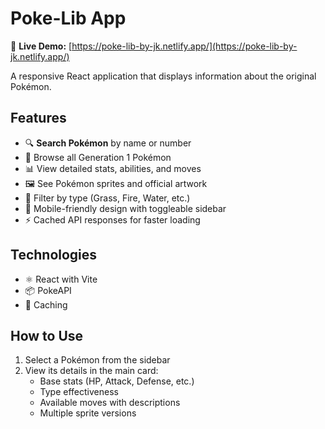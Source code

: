 # Poke-Lib App

🔗 **Live Demo:** [https://poke-lib-by-jk.netlify.app/](https://poke-lib-by-jk.netlify.app/)

A responsive React application that displays information about the original Pokémon.

## Features

- 🔍 **Search Pokémon** by name or number
- 📜 Browse all Generation 1 Pokémon
- 📊 View detailed stats, abilities, and moves
- 🖼️ See Pokémon sprites and official artwork
- 🌈 Filter by type (Grass, Fire, Water, etc.)
- 📱 Mobile-friendly design with toggleable sidebar
- ⚡ Cached API responses for faster loading

## Technologies

- ⚛️ React with Vite
- 📦 PokeAPI
- 💾 Caching

## How to Use

1. Select a Pokémon from the sidebar
2. View its details in the main card:
   - Base stats (HP, Attack, Defense, etc.)
   - Type effectiveness
   - Available moves with descriptions
   - Multiple sprite versions
